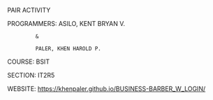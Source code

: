 PAIR ACTIVITY

PROGRAMMERS: ASILO, KENT BRYAN V.

             & 

             PALER, KHEN HAROLD P.

COURSE: BSIT

SECTION: IT2R5

WEBSITE: https://khenpaler.github.io/BUSINESS-BARBER_W_LOGIN/
